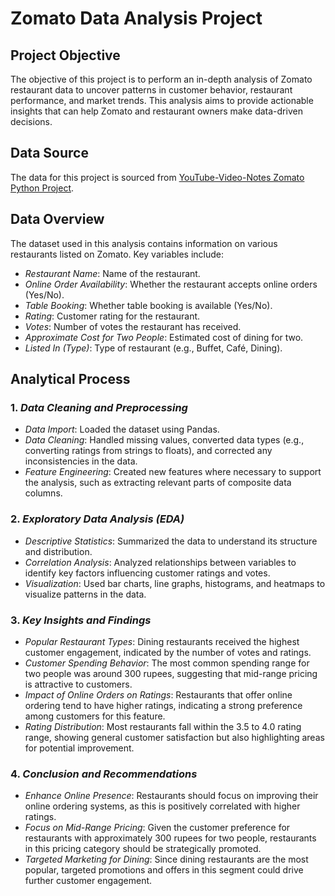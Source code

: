 # Zomato Data Analysis Project

## Project Objective

The objective of this project is to perform an in-depth analysis of Zomato restaurant data to uncover patterns in customer behavior, restaurant performance, and market trends. This analysis aims to provide actionable insights that can help Zomato and restaurant owners make data-driven decisions.

## Data Source

The data for this project is sourced from [YouTube-Video-Notes Zomato Python Project](https://github.com/TheiScale/YouTube-Video-Notes/tree/main/Zomato_Python_Project).

## Data Overview

The dataset used in this analysis contains information on various restaurants listed on Zomato. Key variables include:
- *Restaurant Name*: Name of the restaurant.
- *Online Order Availability*: Whether the restaurant accepts online orders (Yes/No).
- *Table Booking*: Whether table booking is available (Yes/No).
- *Rating*: Customer rating for the restaurant.
- *Votes*: Number of votes the restaurant has received.
- *Approximate Cost for Two People*: Estimated cost of dining for two.
- *Listed In (Type)*: Type of restaurant (e.g., Buffet, Café, Dining).

## Analytical Process

### 1. *Data Cleaning and Preprocessing*
   - *Data Import*: Loaded the dataset using Pandas.
   - *Data Cleaning*: Handled missing values, converted data types (e.g., converting ratings from strings to floats), and corrected any inconsistencies in the data.
   - *Feature Engineering*: Created new features where necessary to support the analysis, such as extracting relevant parts of composite data columns.

### 2. *Exploratory Data Analysis (EDA)*
   - *Descriptive Statistics*: Summarized the data to understand its structure and distribution.
   - *Correlation Analysis*: Analyzed relationships between variables to identify key factors influencing customer ratings and votes.
   - *Visualization*: Used bar charts, line graphs, histograms, and heatmaps to visualize patterns in the data.

### 3. *Key Insights and Findings*
   - *Popular Restaurant Types*: Dining restaurants received the highest customer engagement, indicated by the number of votes and ratings.
   - *Customer Spending Behavior*: The most common spending range for two people was around 300 rupees, suggesting that mid-range pricing is attractive to customers.
   - *Impact of Online Orders on Ratings*: Restaurants that offer online ordering tend to have higher ratings, indicating a strong preference among customers for this feature.
   - *Rating Distribution*: Most restaurants fall within the 3.5 to 4.0 rating range, showing general customer satisfaction but also highlighting areas for potential improvement.

### 4. *Conclusion and Recommendations*
   - *Enhance Online Presence*: Restaurants should focus on improving their online ordering systems, as this is positively correlated with higher ratings.
   - *Focus on Mid-Range Pricing*: Given the customer preference for restaurants with approximately 300 rupees for two people, restaurants in this pricing category should be strategically promoted.
   - *Targeted Marketing for Dining*: Since dining restaurants are the most popular, targeted promotions and offers in this segment could drive further customer engagement.
